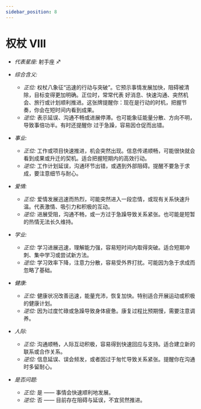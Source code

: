 ```yaml
---
sidebar_position: 8
---
```


# 权杖 VIII

- *代表星座:* 射手座 ♐️
- *综合含义:* 
  - *正位:* 权杖八象征“迅速的行动与突破”。它预示事情发展加快，阻碍被清除，目标变得更加明确。正位时，常常代表 好消息、快速沟通、突然机会、旅行或计划顺利推进。这张牌提醒你：现在是行动的时机，把握节奏，你会在短时间内看到成果。
  - *逆位:* 表示延误、沟通不畅或进展停滞。也可能象征能量分散、方向不明，导致事倍功半。有时还提醒你 过于急躁，容易因仓促而出错。
    
- *事业:* 
  - *正位:* 工作或项目快速推进，机会突然出现。信息传递顺畅，可能很快就会看到成果或升迁的契机。适合把握短期内的高效行动。
  - *逆位:* 工作计划延误，沟通环节出错，或遇到外部阻碍。提醒不要急于求成，要注意细节与耐心。
    
- *爱情:* 
  - *正位:* 爱情发展迅速而热烈，可能突然进入一段恋情，或现有关系快速升温。代表激情、吸引力和积极的互动。
  - *逆位:* 进展受阻，沟通不畅，或一方过于急躁导致关系紧张。也可能是短暂的热情无法长久维持。
    
- *学业:* 
  - *正位:* 学习进展迅速，理解能力强，容易短时间内取得突破。适合短期冲刺、集中学习或尝试新方法。
  - *逆位:* 学习效率下降，注意力分散，容易受外界打扰。可能因为急于求成而忽略了基础。
    
- *健康:* 
  - *正位:* 健康状况改善迅速，能量充沛，恢复加快。特别适合开展运动或积极的健康计划。
  - *逆位:* 因为过度忙碌或急躁导致身体疲惫。康复过程比预期慢，需要注意调养。
    
- *人际:* 
  - *正位:* 沟通顺畅，人际互动积极，容易得到快速回应与支持。适合建立新的联系或合作关系。
  - *逆位:* 信息延误、误会频发，或者因过于匆忙导致关系紧张。提醒你在沟通时多留耐心。

    
- *是否问题:* 
  - *正位:* 是 —— 事情会快速顺利地发展。
  - *逆位:* 否 —— 目前存在阻碍与延误，不宜贸然推进。
